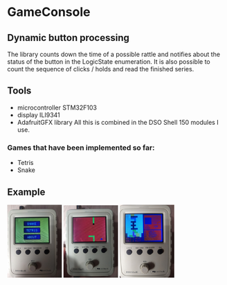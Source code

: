 # GameConsole
## Dynamic button processing
The library counts down the time of a possible rattle and notifies about the status of the button in the LogicState enumeration. It is also possible to count the sequence of clicks / holds and read the finished series.
## Tools
- microcontroller STM32F103
- display ILI9341
- AdafruitGFX library
All this is combined in the DSO Shell 150 modules I use.
### Games that have been implemented so far: 
- Tetris
- Snake
## Example
<p class="snake">
  <img src="https://github.com/XForgivenGitX/Game-Console/blob/master/pictures/menu.jpg" width="25%"/>
  <img src="https://github.com/XForgivenGitX/Game-Console/blob/master/pictures/snake.jpg" width="25%" />
  <img src="https://github.com/XForgivenGitX/Game-Console/blob/master/pictures/tetris.jpg" width="25%"/>
</div>

